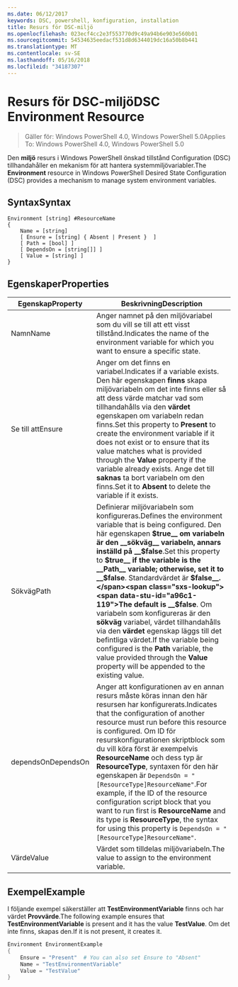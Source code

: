 ```yaml
---
ms.date: 06/12/2017
keywords: DSC, powershell, konfiguration, installation
title: Resurs för DSC-miljö
ms.openlocfilehash: 023ecf4cc2e3f553770d9c49a94b6e903e560b01
ms.sourcegitcommit: 54534635eedacf531d8d6344019dc16a50b8b441
ms.translationtype: MT
ms.contentlocale: sv-SE
ms.lasthandoff: 05/16/2018
ms.locfileid: "34187307"
---
```

# <a name="dsc-environment-resource"></a><span data-ttu-id="a96c1-103">Resurs för DSC-miljö</span><span class="sxs-lookup"><span data-stu-id="a96c1-103">DSC Environment Resource</span></span>

> <span data-ttu-id="a96c1-104">Gäller för: Windows PowerShell 4.0, Windows PowerShell 5.0</span><span class="sxs-lookup"><span data-stu-id="a96c1-104">Applies To: Windows PowerShell 4.0, Windows PowerShell 5.0</span></span>

<span data-ttu-id="a96c1-105">Den __miljö__ resurs i Windows PowerShell önskad tillstånd Configuration (DSC) tillhandahåller en mekanism för att hantera systemmiljövariabler.</span><span class="sxs-lookup"><span data-stu-id="a96c1-105">The __Environment__ resource in Windows PowerShell Desired State Configuration (DSC) provides a mechanism to manage system environment variables.</span></span>

## <a name="syntax"></a><span data-ttu-id="a96c1-106">Syntax</span><span class="sxs-lookup"><span data-stu-id="a96c1-106">Syntax</span></span>
``` mof
Environment [string] #ResourceName
{
    Name = [string]
    [ Ensure = [string] { Absent | Present }  ]
    [ Path = [bool] ]
    [ DependsOn = [string[]] ]
    [ Value = [string] ]
}
```

## <a name="properties"></a><span data-ttu-id="a96c1-107">Egenskaper</span><span class="sxs-lookup"><span data-stu-id="a96c1-107">Properties</span></span>

|  <span data-ttu-id="a96c1-108">Egenskap</span><span class="sxs-lookup"><span data-stu-id="a96c1-108">Property</span></span>  |  <span data-ttu-id="a96c1-109">Beskrivning</span><span class="sxs-lookup"><span data-stu-id="a96c1-109">Description</span></span>   |
|---|---|
| <span data-ttu-id="a96c1-110">Namn</span><span class="sxs-lookup"><span data-stu-id="a96c1-110">Name</span></span>| <span data-ttu-id="a96c1-111">Anger namnet på den miljövariabel som du vill se till att ett visst tillstånd.</span><span class="sxs-lookup"><span data-stu-id="a96c1-111">Indicates the name of the environment variable for which you want to ensure a specific state.</span></span>|
| <span data-ttu-id="a96c1-112">Se till att</span><span class="sxs-lookup"><span data-stu-id="a96c1-112">Ensure</span></span>| <span data-ttu-id="a96c1-113">Anger om det finns en variabel.</span><span class="sxs-lookup"><span data-stu-id="a96c1-113">Indicates if a variable exists.</span></span> <span data-ttu-id="a96c1-114">Den här egenskapen __finns__ skapa miljövariabeln om det inte finns eller så att dess värde matchar vad som tillhandahålls via den __värdet__ egenskapen om variabeln redan finns.</span><span class="sxs-lookup"><span data-stu-id="a96c1-114">Set this property to __Present__ to create the environment variable if it does not exist or to ensure that its value matches what is provided through the __Value__ property if the variable already exists.</span></span> <span data-ttu-id="a96c1-115">Ange det till __saknas__ ta bort variabeln om den finns.</span><span class="sxs-lookup"><span data-stu-id="a96c1-115">Set it to __Absent__ to delete the variable if it exists.</span></span>|
| <span data-ttu-id="a96c1-116">Sökväg</span><span class="sxs-lookup"><span data-stu-id="a96c1-116">Path</span></span>| <span data-ttu-id="a96c1-117">Definierar miljövariabeln som konfigureras.</span><span class="sxs-lookup"><span data-stu-id="a96c1-117">Defines the environment variable that is being configured.</span></span> <span data-ttu-id="a96c1-118">Den här egenskapen __$true__ om variabeln är den __sökväg__ variabeln, annars inställd på __$false__.</span><span class="sxs-lookup"><span data-stu-id="a96c1-118">Set this property to __$true__ if the variable is the __Path__ variable; otherwise, set it to __$false__.</span></span> <span data-ttu-id="a96c1-119">Standardvärdet är __$false__.</span><span class="sxs-lookup"><span data-stu-id="a96c1-119">The default is __$false__.</span></span> <span data-ttu-id="a96c1-120">Om variabeln som konfigureras är den __sökväg__ variabel, värdet tillhandahålls via den __värdet__ egenskap läggs till det befintliga värdet.</span><span class="sxs-lookup"><span data-stu-id="a96c1-120">If the variable being configured is the __Path__ variable, the value provided through the __Value__ property will be appended to the existing value.</span></span>|
| <span data-ttu-id="a96c1-121">dependsOn</span><span class="sxs-lookup"><span data-stu-id="a96c1-121">DependsOn</span></span> | <span data-ttu-id="a96c1-122">Anger att konfigurationen av en annan resurs måste köras innan den här resursen har konfigurerats.</span><span class="sxs-lookup"><span data-stu-id="a96c1-122">Indicates that the configuration of another resource must run before this resource is configured.</span></span> <span data-ttu-id="a96c1-123">Om ID för resurskonfigurationen skriptblock som du vill köra först är exempelvis __ResourceName__ och dess typ är __ResourceType__, syntaxen för den här egenskapen är `DependsOn = "[ResourceType]ResourceName"`.</span><span class="sxs-lookup"><span data-stu-id="a96c1-123">For example, if the ID of the resource configuration script block that you want to run first is __ResourceName__ and its type is __ResourceType__, the syntax for using this property is `DependsOn = "[ResourceType]ResourceName"`.</span></span>|
| <span data-ttu-id="a96c1-124">Värde</span><span class="sxs-lookup"><span data-stu-id="a96c1-124">Value</span></span>| <span data-ttu-id="a96c1-125">Värdet som tilldelas miljövariabeln.</span><span class="sxs-lookup"><span data-stu-id="a96c1-125">The value to assign to the environment variable.</span></span>|

## <a name="example"></a><span data-ttu-id="a96c1-126">Exempel</span><span class="sxs-lookup"><span data-stu-id="a96c1-126">Example</span></span>

<span data-ttu-id="a96c1-127">I följande exempel säkerställer att __TestEnvironmentVariable__ finns och har värdet __Provvärde__.</span><span class="sxs-lookup"><span data-stu-id="a96c1-127">The following example ensures that __TestEnvironmentVariable__ is present and it has the value __TestValue__.</span></span> <span data-ttu-id="a96c1-128">Om det inte finns, skapas den.</span><span class="sxs-lookup"><span data-stu-id="a96c1-128">If it is not present, it creates it.</span></span>

```powershell
Environment EnvironmentExample
{
    Ensure = "Present"  # You can also set Ensure to "Absent"
    Name = "TestEnvironmentVariable"
    Value = "TestValue"
}
```